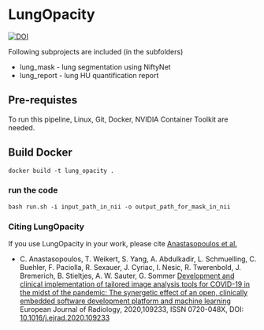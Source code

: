 # LungOpacity

[![DOI](https://zenodo.org/badge/292289868.svg)](https://zenodo.org/badge/latestdoi/292289868)

Following subprojects are included (in the subfolders)
 * lung_mask - lung segmentation using NiftyNet
 * lung_report - lung HU quantification report


## Pre-requistes
To run this pipeline, Linux, Git, Docker, NVIDIA Container Toolkit are needed.


## Build Docker
```shell
docker build -t lung_opacity .
```

### run the code 
```shell
bash run.sh -i input_path_in_nii -o output_path_for_mask_in_nii
```

### Citing LungOpacity
If you use LungOpacity in your work, please cite [Anastasopoulos et al.][EJR109233]

* C. Anastasopoulos, T. Weikert, S. Yang, A. Abdulkadir, L. Schmuelling, C. Buehler, F. Paciolla, R. Sexauer, J. Cyriac, I. Nesic, R. Twerenbold, J. Bremerich, B. Stieltjes, A. W. Sauter, G. Sommer
[Development and clinical implementation of tailored image analysis tools for COVID-19 in the midst of the pandemic: The synergetic effect of an open, clinically embedded software development platform and machine learning][EJR109233] European Journal of Radiology, 2020,109233, ISSN 0720-048X, DOI: [10.1016/j.ejrad.2020.109233][EJR109233]


[EJR109233]: https://doi.org/10.1016/j.ejrad.2020.109233
